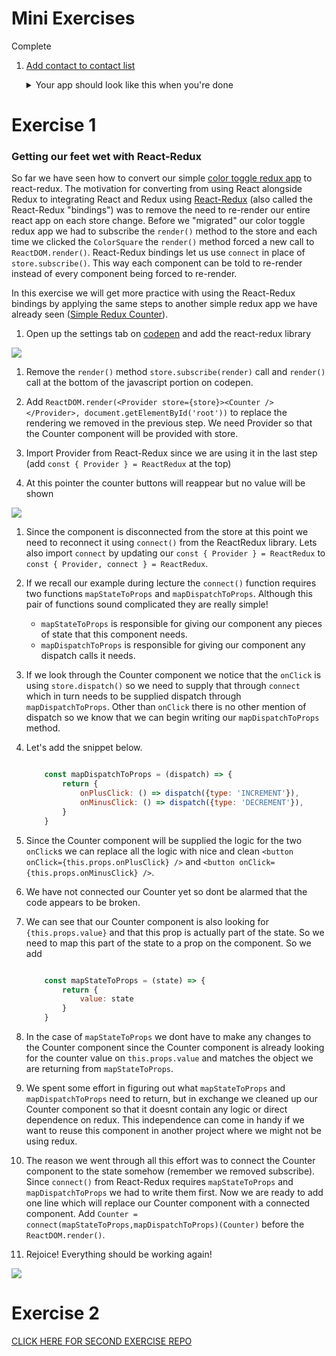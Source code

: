 # Mini Exercises

Complete

1. [Add contact to contact list](https://stackblitz.com/edit/horizons-inline-map-concat?file=index.js)

    <details><summary>
    Your app should look like this when you're done
    </summary><p>

    ![](https://horizons-static.s3.amazonaws.com/reactw6d1/react-addcontact.gif)

    </p></details>

# Exercise 1
### Getting our feet wet with React-Redux

 So far we have seen how to convert our simple [color toggle redux app]() to react-redux. The motivation for converting from using React alongside Redux to integrating React and Redux using [React-Redux]() (also called the React-Redux "bindings") was to remove the need to re-render our entire react app on each store change.
 Before we "migrated" our color toggle redux app we had to subscribe the `render()` method to the store and each time we clicked the `ColorSquare` the `render()` method forced a new call to `ReactDOM.render()`. React-Redux bindings let us use `connect` in place of `store.subscribe()`. This way each component can be told to re-render instead of every component being forced to re-render.

 In this exercise we will get more practice with using the React-Redux bindings by applying the same steps to another simple redux app we have already seen ([Simple Redux Counter](https://codepen.io/rick-shar/pen/qrBwRz)).

 1. Open up the settings tab on [codepen](https://codepen.io/rick-shar/pen/qrBwRz) and add the react-redux library

![](https://d3vv6lp55qjaqc.cloudfront.net/items/1j2I3y2m2x25092r2q0F/Screen%20Shot%202017-05-28%20at%205.11.11%20PM.png?v=aea6a25a)

1. Remove the `render()` method `store.subscribe(render)` call and `render()` call at the bottom of the javascript portion on codepen.

1. Add `ReactDOM.render(<Provider store={store}><Counter /></Provider>, document.getElementById('root'))` to replace the rendering we removed in the previous step. We need Provider so that the Counter component will be provided with store.

1. Import Provider from React-Redux since we are using it in the last step (add `const { Provider } = ReactRedux` at the top)

1. At this pointer the counter buttons will reappear but no value will be shown

![](https://d3vv6lp55qjaqc.cloudfront.net/items/260h0g2I2d3e1f3C0F0D/Screen%20Shot%202017-05-28%20at%205.20.37%20PM.png?v=fed2bf49)

1. Since the component is disconnected from the store at this point we need to reconnect it using `connect()` from the ReactRedux library. Lets also import `connect` by updating our `const { Provider } = ReactRedux` to `const { Provider, connect } = ReactRedux`.

1. If we recall our example during lecture the `connect()` function requires two functions `mapStateToProps` and `mapDispatchToProps`. Although this pair of functions sound complicated they are really simple!

    - `mapStateToProps` is responsible for giving our component any pieces of state that this component needs.
    - `mapDispatchToProps` is responsible for giving our component any dispatch calls it needs.

1. If we look through the Counter component we notice that the `onClick` is using `store.dispatch()` so we need to supply that through `connect` which in turn needs to be supplied dispatch through `mapDispatchToProps`. Other than `onClick` there is no other mention of dispatch so we know that we can begin writing our `mapDispatchToProps` method.

1. Let's add the snippet below.
    ```javascript

        const mapDispatchToProps = (dispatch) => {
            return {
                onPlusClick: () => dispatch({type: 'INCREMENT'}),
                onMinusClick: () => dispatch({type: 'DECREMENT'}),
            }
        }

    ```

1. Since the Counter component will be supplied the logic for the two `onClick`s we can replace all the logic with nice and clean `<button onClick={this.props.onPlusClick} />` and `<button onClick={this.props.onMinusClick} />`.

1. We have not connected our Counter yet so dont be alarmed that the code appears to be broken.

1. We can see that our Counter component is also looking for `{this.props.value}` and that this prop is actually part of the state. So we need to map this part of the state to a prop on the component. So we add

    ```javascript

        const mapStateToProps = (state) => {
            return {
                value: state
            }
        }

    ```

1. In the case of `mapStateToProps` we dont have to make any changes to the Counter component since the Counter component is already looking for the counter value on `this.props.value` and matches the object we are returning from `mapStateToProps`.

1. We spent some effort in figuring out what `mapStateToProps` and `mapDispatchToProps` need to return, but in exchange we cleaned up our Counter component so that it doesnt contain any logic or direct dependence on redux. This independence can come in handy if we want to reuse this component in another project where we might not be using redux.

1. The reason we went through all this effort was to connect the Counter component to the state somehow (remember we removed subscribe). Since `connect()` from React-Redux requires `mapStateToProps` and `mapDispatchToProps` we had to write them first. Now we are ready to add one line which will replace our Counter component with a connected component. Add `Counter = connect(mapStateToProps,mapDispatchToProps)(Counter)` before the `ReactDOM.render()`.

1. Rejoice! Everything should be working again!

![](https://d3vv6lp55qjaqc.cloudfront.net/items/0k3A0A0Z1q0U09011G1M/Screen%20Recording%202017-05-28%20at%2005.59%20PM.gif?v=713df0df)

# Exercise 2
 [CLICK HERE FOR SECOND EXERCISE REPO](https://github.com/horizons-school-of-technology/todo-redux/)
